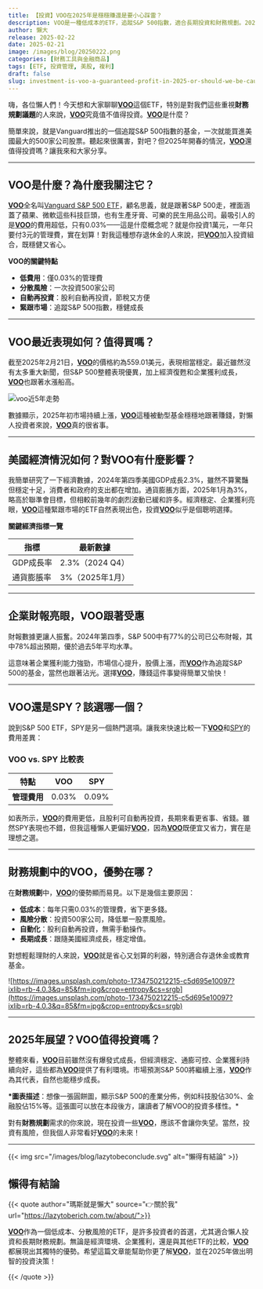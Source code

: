 ```yaml
---
title: 【投資】VOO在2025年是穩穩賺還是要小心踩雷？
description: VOO是一種低成本的ETF，追蹤S&P 500指數，適合長期投資和財務規劃。2025年，隨著美國經濟穩定和企業獲利增長，投資VOO被認為是一個明智的選擇。
author: 懶大
release: 2025-02-22
date: 2025-02-21
image: /images/blog/20250222.png
categories: [財務工具與金融商品]
tags: [ETF, 投資管理, 美股, 複利]
draft: false
slug: investment-is-voo-a-guaranteed-profit-in-2025-or-should-we-be-cautious-of-potential-pitfalls
---
```


嗨，各位懶人們！今天想和大家聊聊[**VOO**](https://investor.vanguard.com/investment-products/etfs/profile/voo)這個ETF，特別是對我們這些重視**財務規劃議題**的人來說，[**VOO**](https://investor.vanguard.com/investment-products/etfs/profile/voo)究竟值不值得投資。[**VOO**](https://investor.vanguard.com/investment-products/etfs/profile/voo)是什麼？

簡單來說，就是Vanguard推出的一個追蹤S&P 500指數的基金，一次就能買進美國最大的500家公司股票。聽起來很厲害，對吧？但2025年開春的情況，[**VOO**](https://investor.vanguard.com/investment-products/etfs/profile/voo)還值得投資嗎？讓我來和大家分享。

---

## VOO是什麼？為什麼我關注它？

[**VOO**](https://investor.vanguard.com/investment-products/etfs/profile/voo)全名叫[Vanguard S&P 500 ETF](https://investor.vanguard.com/investment-products/etfs/profile/voo)，顧名思義，就是跟著S&P 500走，裡面涵蓋了蘋果、微軟這些科技巨頭，也有生產牙膏、可樂的民生用品公司。最吸引人的是[**VOO**](https://investor.vanguard.com/investment-products/etfs/profile/voo)的費用超低，只有0.03%——這是什麼概念呢？就是你投資1萬元，一年只要付3元的管理費，實在划算！對我這種想存退休金的人來說，把[**VOO**](https://investor.vanguard.com/investment-products/etfs/profile/voo)加入投資組合，既穩健又省心。

**VOO的關鍵特點**

- **低費用**：僅0.03%的管理費
- **分散風險**：一次投資500家公司
- **自動再投資**：股利自動再投資，節稅又方便
- **緊跟市場**：追蹤S&P 500指數，穩健成長

---

## VOO最近表現如何？值得買嗎？

截至2025年2月21日，[**VOO**](https://investor.vanguard.com/investment-products/etfs/profile/voo)的價格約為559.01美元，表現相當穩定。最近雖然沒有太多重大新聞，但S&P 500整體表現優異，加上經濟復甦和企業獲利成長，[**VOO**](https://investor.vanguard.com/investment-products/etfs/profile/voo)也跟著水漲船高。

![voo近5年走勢](images/blog/20250222_1.png)

數據顯示，2025年初市場持續上漲，[**VOO**](https://investor.vanguard.com/investment-products/etfs/profile/voo)這種被動型基金穩穩地跟著賺錢，對懶人投資者來說，[**VOO**](https://investor.vanguard.com/investment-products/etfs/profile/voo)真的很省事。

---

## 美國經濟情況如何？對VOO有什麼影響？

我簡單研究了一下經濟數據，2024年第四季美國GDP成長2.3%，雖然不算驚豔但穩定十足，消費者和政府的支出都在增加。通貨膨脹方面，2025年1月為3%，略高於聯準會目標，但相較前幾年的劇烈波動已緩和許多。經濟穩定、企業獲利亮眼，[**VOO**](https://investor.vanguard.com/investment-products/etfs/profile/voo)這種緊跟市場的ETF自然表現出色，投資[**VOO**](https://investor.vanguard.com/investment-products/etfs/profile/voo)似乎是個聰明選擇。

**關鍵經濟指標一覽**

| **指標**   | **最新數據**    |
| ---------- | --------------- |
| GDP成長率  | 2.3%（2024 Q4） |
| 通貨膨脹率 | 3%（2025年1月） |

---

## 企業財報亮眼，VOO跟著受惠

財報數據更讓人振奮。2024年第四季，S&P 500中有77%的公司已公布財報，其中78%超出預期，優於過去5年平均水準。

這意味著企業獲利能力強勁，市場信心提升，股價上漲，而[**VOO**](https://investor.vanguard.com/investment-products/etfs/profile/voo)作為追蹤S&P 500的基金，當然也跟著沾光。選擇[**VOO**](https://investor.vanguard.com/investment-products/etfs/profile/voo)，賺錢這件事變得簡單又愉快！

---

## VOO還是SPY？該選哪一個？

說到S&P 500 ETF，SPY是另一個熱門選項。讓我來快速比較一下[**VOO**](https://investor.vanguard.com/investment-products/etfs/profile/voo)和[SPY](https://www.google.com/finance/quote/SPY:NYSEARCA)的費用差異：

### VOO vs. SPY 比較表

| **特點**     | **VOO** | **SPY** |
| ------------ | ------- | ------- |
| **管理費用** | 0.03%   | 0.09%   |

如表所示，[**VOO**](https://investor.vanguard.com/investment-products/etfs/profile/voo)的費用更低，且股利可自動再投資，長期來看更省事、省錢。雖然SPY表現也不錯，但我這種懶人更偏好[**VOO**](https://investor.vanguard.com/investment-products/etfs/profile/voo)，因為[**VOO**](https://investor.vanguard.com/investment-products/etfs/profile/voo)既便宜又省力，實在是理想之選。

---

## 財務規劃中的VOO，優勢在哪？

在**財務規劃**中，[**VOO**](https://investor.vanguard.com/investment-products/etfs/profile/voo)的優勢顯而易見。以下是幾個主要原因：

- **低成本**：每年只需0.03%的管理費，省下更多錢。
- **風險分散**：投資500家公司，降低單一股票風險。
- **自動化**：股利自動再投資，無需手動操作。
- **長期成長**：跟隨美國經濟成長，穩定增值。

對想輕鬆理財的人來說，[**VOO**](https://investor.vanguard.com/investment-products/etfs/profile/voo)就是省心又划算的利器，特別適合存退休金或教育基金。

![https://images.unsplash.com/photo-1734750212215-c5d695e10097?ixlib=rb-4.0.3&q=85&fm=jpg&crop=entropy&cs=srgb](https://images.unsplash.com/photo-1734750212215-c5d695e10097?ixlib=rb-4.0.3&q=85&fm=jpg&crop=entropy&cs=srgb)

---

## 2025年展望？VOO值得投資嗎？

整體來看，[**VOO**](https://investor.vanguard.com/investment-products/etfs/profile/voo)目前雖然沒有爆發式成長，但經濟穩定、通膨可控、企業獲利持續向好，這些都為[**VOO**](https://investor.vanguard.com/investment-products/etfs/profile/voo)提供了有利環境。市場預測S&P 500將繼續上漲，[**VOO**](https://investor.vanguard.com/investment-products/etfs/profile/voo)作為其代表，自然也能穩步成長。

**\*圖表描述**：想像一張圓餅圖，顯示S&P 500的產業分佈，例如科技股佔30%、金融股佔15%等。這張圖可以放在本段後方，讓讀者了解VOO的投資多樣性。\*

對有**財務規劃**需求的你來說，現在投資一些[**VOO**](https://investor.vanguard.com/investment-products/etfs/profile/voo)，應該不會讓你失望。當然，投資有風險，但我個人非常看好[**VOO**](https://investor.vanguard.com/investment-products/etfs/profile/voo)的未來！

---

{{< img src="/images/blog/lazytobeconclude.svg" alt="懶得有結論" >}}

## 懶得有結論

{{< quote author="瑪斯就是懶大" source="👉關於我" url="https://lazytoberich.com.tw/about/">}}

[**VOO**](https://investor.vanguard.com/investment-products/etfs/profile/voo)作為一個低成本、分散風險的ETF，是許多投資者的首選，尤其適合懶人投資和長期財務規劃。無論是經濟環境、企業獲利，還是與其他ETF的比較，[**VOO**](https://investor.vanguard.com/investment-products/etfs/profile/voo)都展現出其獨特的優勢。希望這篇文章能幫助你更了解[**VOO**](https://investor.vanguard.com/investment-products/etfs/profile/voo)，並在2025年做出明智的投資決策！

{{< /quote >}}
